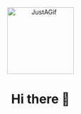 <div align="center" id="header">
  <img src="https://media0.giphy.com/media/v1.Y2lkPTc5MGI3NjExb21jNDBrMHpuaThseHRxNTVhNGxiOHAxazJ2amo3bHJ4b2hjM29lMCZlcD12MV9pbnRlcm5hbF9naWZfYnlfaWQmY3Q9cw/gjrYDwbjnK8x36xZIO/giphy.gif" alt="JustAGif" width="150px">
</div>

<div align="center">
  <h1> Hi there 👋 </h1>
  <div id="badge">
    <img src="https://komarev.com/ghpvc/?username=prvisk&style=for-the-badge&color=blue" alt=""/>
  </div>
</div>
<!--
**Prvisk/Prvisk** is a ✨ _special_ ✨ repository because its `README.md` (this file) appears on your GitHub profile.

Here are some ideas to get you started:

- 🔭 I’m currently working on ...
- 🌱 I’m currently learning ...
- 👯 I’m looking to collaborate on ...
- 🤔 I’m looking for help with ...
- 💬 Ask me about ...
- 📫 How to reach me: ...
- 😄 Pronouns: ...
- ⚡ Fun fact: ...
-->
